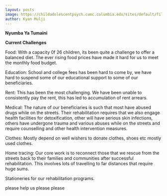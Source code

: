 ```yaml
---
layout: posts
image: https://childadolescentpsych.cumc.columbia.edu/sites/default/files/styles/555x315/public/HelpFriend-HelpSign-613244854%20555x315.jpg?itok=IzH1dmRK
author: Kyan Mulji
---
```


**Nyumba Ya Tumaini**

**Current Challenges**

Food: With a capacity 0f 26 children, its been quite a challenge to offer a balanced diet. The ever rising food prices have made it hard for us to meet the monthly food budget.

Education: School and college fees has been hard to come by, we have hard to suspend some of our educational support to some of our beneficiaries.

Rent: This has been the most challenging. We have been unable to consistently pay the rent, this has led to accumulation of rent arrears.

Medical: The nature of our beneficiaries is such that most have abused drugs while on the streets. Their rehabilitation requires that we also engage health facilities for detoxification, other will have serious skin infections, others have undergone trauma and various abuses while on the streets and require counselling and other health intervention measures.

Clothes: Mostly depend on well wishers to donate clothes, shoes etc mostly used clothes.

Home tracing: Our core work is to reconnect those that we rescue from the streets back to their families and communities after successful rehabilitation. This involves lots of travelling to far distances that require huge sums.

Stationeries for our rehabilitation programs.

please help us please please